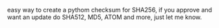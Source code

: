 easy way to create a pythom checksum for SHA256, if you approve and want an update do SHA512, MD5, ATOM and more, just let me know.
